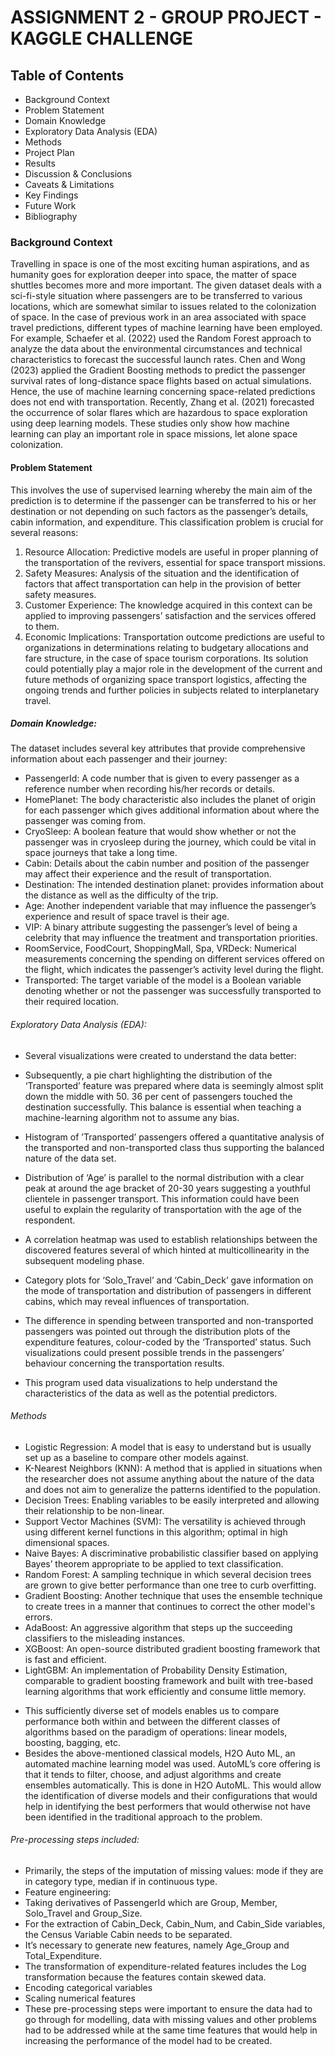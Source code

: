 # ASSIGNMENT 2 - GROUP PROJECT - KAGGLE CHALLENGE
## Table of Contents
* Background Context	
* Problem Statement	
* Domain Knowledge	
* Exploratory Data Analysis (EDA)
* Methods	
* Project Plan	
* Results	
* Discussion & Conclusions	
* Caveats & Limitations	
* Key Findings	
* Future Work
* Bibliography
### Background Context
Travelling in space is one of the most exciting human aspirations, and as humanity goes for exploration deeper into space, the matter of space shuttles becomes more and more important. The given dataset deals with a sci-fi-style situation where passengers are to be transferred to various locations, which are somewhat similar to issues related to the colonization of space.
In the case of previous work in an area associated with space travel predictions, different types of machine learning have been employed. For example, Schaefer et al. (2022) used the Random Forest approach to analyze the data about the environmental circumstances and technical characteristics to forecast the successful launch rates. Chen and Wong (2023) applied the Gradient Boosting methods to predict the passenger survival rates of long-distance space flights based on actual simulations.
Hence, the use of machine learning concerning space-related predictions does not end with transportation. Recently, Zhang et al. (2021) forecasted the occurrence of solar flares which are hazardous to space exploration using deep learning models. These studies only show how machine learning can play an important role in space missions, let alone space colonization.

#### Problem Statement
This involves the use of supervised learning whereby the main aim of the prediction is to determine if the passenger can be transferred to his or her destination or not depending on such factors as the passenger’s details, cabin information, and expenditure. This classification problem is crucial for several reasons:
1.	Resource Allocation: Predictive models are useful in proper planning of the transportation of the revivers, essential for space transport missions.
2.	Safety Measures: Analysis of the situation and the identification of factors that affect transportation can help in the provision of better safety measures.
3.	Customer Experience: The knowledge acquired in this context can be applied to improving passengers’ satisfaction and the services offered to them.
4.	Economic Implications: Transportation outcome predictions are useful to organizations in determinations relating to budgetary allocations and fare structure, in the case of space tourism corporations.
Its solution could potentially play a major role in the development of the current and future methods of organizing space transport logistics, affecting the ongoing trends and further policies in subjects related to interplanetary travel.

##### Domain Knowledge: 
The dataset includes several key attributes that provide comprehensive information about each passenger and their journey:
- PassengerId: A code number that is given to every passenger as a reference number when recording his/her records or details.
- HomePlanet: The body characteristic also includes the planet of origin for each passenger which gives additional information about where the passenger was coming from.
- CryoSleep: A boolean feature that would show whether or not the passenger was in cryosleep during the journey, which could be vital in space journeys that take a long time.
- Cabin: Details about the cabin number and position of the passenger may affect their experience and the result of transportation.
- Destination: The intended destination planet: provides information about the distance as well as the difficulty of the trip.
- Age: Another independent variable that may influence the passenger’s experience and result of space travel is their age.
- VIP: A binary attribute suggesting the passenger’s level of being a celebrity that may influence the treatment and transportation priorities.
- RoomService, FoodCourt, ShoppingMall, Spa, VRDeck: Numerical measurements concerning the spending on different services offered on the flight, which indicates the passenger’s activity level during the flight.
- Transported: The target variable of the model is a Boolean variable denoting whether or not the passenger was successfully transported to their required location.

###### Exploratory Data Analysis (EDA): 
* Several visualizations were created to understand the data better:

- Subsequently, a pie chart highlighting the distribution of the ‘Transported’ feature was prepared where data is seemingly almost split down the middle with 50. 36 per cent of passengers touched the destination successfully. This balance is essential when teaching a machine-learning algorithm not to assume any bias.
 
-	Histogram of ’Transported’ passengers offered a quantitative analysis of the transported and non-transported class thus supporting the balanced nature of the data set.
 
- Distribution of ‘Age’ is parallel to the normal distribution with a clear peak at around the age bracket of 20-30 years suggesting a youthful clientele in passenger transport. This information could have been useful to explain the regularity of transportation with the age of the respondent.

- A correlation heatmap was used to establish relationships between the discovered features several of which hinted at multicollinearity in the subsequent modeling phase.
  
- Category plots for ‘Solo_Travel’ and ‘Cabin_Deck’ gave information on the mode of transportation and distribution of passengers in different cabins, which may reveal influences of transportation.

- The difference in spending between transported and non-transported passengers was pointed out through the distribution plots of the expenditure features, colour-coded by the ‘Transported’ status. Such visualizations could present possible trends in the passengers’ behaviour concerning the transportation results.

* This program used data visualizations to help understand the characteristics of the data as well as the potential predictors.

###### Methods
 
* Logistic Regression: A model that is easy to understand but is usually set up as a baseline to compare other models against.
* K-Nearest Neighbors (KNN): A method that is applied in situations when the researcher does not assume anything about the nature of the data and does not aim to generalize the patterns identified to the population.
* Decision Trees: Enabling variables to be easily interpreted and allowing their relationship to be non-linear.
* Support Vector Machines (SVM): The versatility is achieved through using different kernel functions in this algorithm; optimal in high dimensional spaces.
* Naive Bayes: A discriminative probabilistic classifier based on applying Bayes’ theorem appropriate to be applied to text classification.
* Random Forest: A sampling technique in which several decision trees are grown to give better performance than one tree to curb overfitting.
* Gradient Boosting: Another technique that uses the ensemble technique to create trees in a manner that continues to correct the other model's errors.
* AdaBoost: An aggressive algorithm that steps up the succeeding classifiers to the misleading instances.
* XGBoost: An open-source distributed gradient boosting framework that is fast and efficient.
* LightGBM: An implementation of Probability Density Estimation, comparable to gradient boosting framework and built with tree-based learning algorithms that work efficiently and consume little memory.
- This sufficiently diverse set of models enables us to compare performance both within and between the different classes of algorithms based on the paradigm of operations: linear models, boosting, bagging, etc.
- Besides the above-mentioned classical models, H2O Auto ML, an automated machine learning model was used. AutoML’s core offering is that it tends to filter, choose, and adjust algorithms and create ensembles automatically. This is done in H2O AutoML. This would allow the identification of diverse models and their configurations that would help in identifying the best performers that would otherwise not have been identified in the traditional approach to the problem.

###### Pre-processing steps included:
 
- Primarily, the steps of the imputation of missing values: mode if they are in category type, median if in continuous type.
- Feature engineering:
- Taking derivatives of PassengerId which are Group, Member, Solo_Travel and Group_Size.
- For the extraction of Cabin_Deck, Cabin_Num, and Cabin_Side variables, the Census Variable Cabin needs to be separated.
- It’s necessary to generate new features, namely Age_Group and Total_Expenditure.
- The transformation of expenditure-related features includes the Log transformation because the features contain skewed data.
- Encoding categorical variables
- Scaling numerical features
- These pre-processing steps were important to ensure the data had to go through for modelling, data with missing values and other problems had to be addressed while at the same time features that would help in increasing the performance of the model had to be created.

